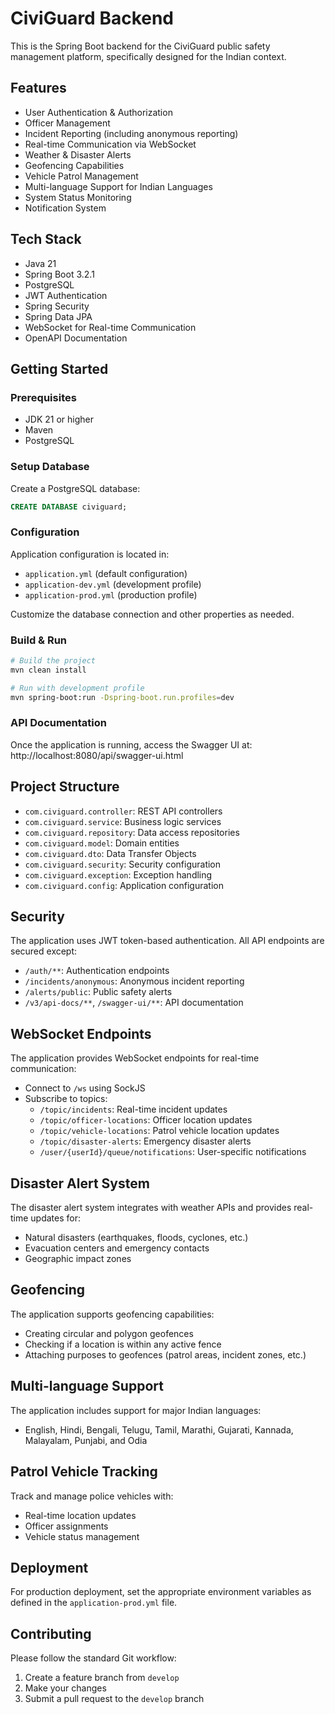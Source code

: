 
# CiviGuard Backend

This is the Spring Boot backend for the CiviGuard public safety management platform, specifically designed for the Indian context.

## Features

- User Authentication & Authorization
- Officer Management
- Incident Reporting (including anonymous reporting)
- Real-time Communication via WebSocket
- Weather & Disaster Alerts
- Geofencing Capabilities
- Vehicle Patrol Management
- Multi-language Support for Indian Languages
- System Status Monitoring
- Notification System

## Tech Stack

- Java 21
- Spring Boot 3.2.1
- PostgreSQL
- JWT Authentication
- Spring Security
- Spring Data JPA
- WebSocket for Real-time Communication
- OpenAPI Documentation

## Getting Started

### Prerequisites

- JDK 21 or higher
- Maven
- PostgreSQL

### Setup Database

Create a PostgreSQL database:

```sql
CREATE DATABASE civiguard;
```

### Configuration

Application configuration is located in:
- `application.yml` (default configuration)
- `application-dev.yml` (development profile)
- `application-prod.yml` (production profile)

Customize the database connection and other properties as needed.

### Build & Run

```bash
# Build the project
mvn clean install

# Run with development profile
mvn spring-boot:run -Dspring-boot.run.profiles=dev
```

### API Documentation

Once the application is running, access the Swagger UI at:
http://localhost:8080/api/swagger-ui.html

## Project Structure

- `com.civiguard.controller`: REST API controllers
- `com.civiguard.service`: Business logic services
- `com.civiguard.repository`: Data access repositories
- `com.civiguard.model`: Domain entities
- `com.civiguard.dto`: Data Transfer Objects
- `com.civiguard.security`: Security configuration
- `com.civiguard.exception`: Exception handling
- `com.civiguard.config`: Application configuration

## Security

The application uses JWT token-based authentication. All API endpoints are secured except:
- `/auth/**`: Authentication endpoints
- `/incidents/anonymous`: Anonymous incident reporting
- `/alerts/public`: Public safety alerts
- `/v3/api-docs/**`, `/swagger-ui/**`: API documentation

## WebSocket Endpoints

The application provides WebSocket endpoints for real-time communication:
- Connect to `/ws` using SockJS
- Subscribe to topics:
  - `/topic/incidents`: Real-time incident updates
  - `/topic/officer-locations`: Officer location updates
  - `/topic/vehicle-locations`: Patrol vehicle location updates
  - `/topic/disaster-alerts`: Emergency disaster alerts
  - `/user/{userId}/queue/notifications`: User-specific notifications

## Disaster Alert System

The disaster alert system integrates with weather APIs and provides real-time updates for:
- Natural disasters (earthquakes, floods, cyclones, etc.)
- Evacuation centers and emergency contacts
- Geographic impact zones

## Geofencing

The application supports geofencing capabilities:
- Creating circular and polygon geofences
- Checking if a location is within any active fence
- Attaching purposes to geofences (patrol areas, incident zones, etc.)

## Multi-language Support

The application includes support for major Indian languages:
- English, Hindi, Bengali, Telugu, Tamil, Marathi, Gujarati, Kannada, Malayalam, Punjabi, and Odia

## Patrol Vehicle Tracking

Track and manage police vehicles with:
- Real-time location updates
- Officer assignments
- Vehicle status management

## Deployment

For production deployment, set the appropriate environment variables as defined in the `application-prod.yml` file.

## Contributing

Please follow the standard Git workflow:

1. Create a feature branch from `develop`
2. Make your changes
3. Submit a pull request to the `develop` branch
